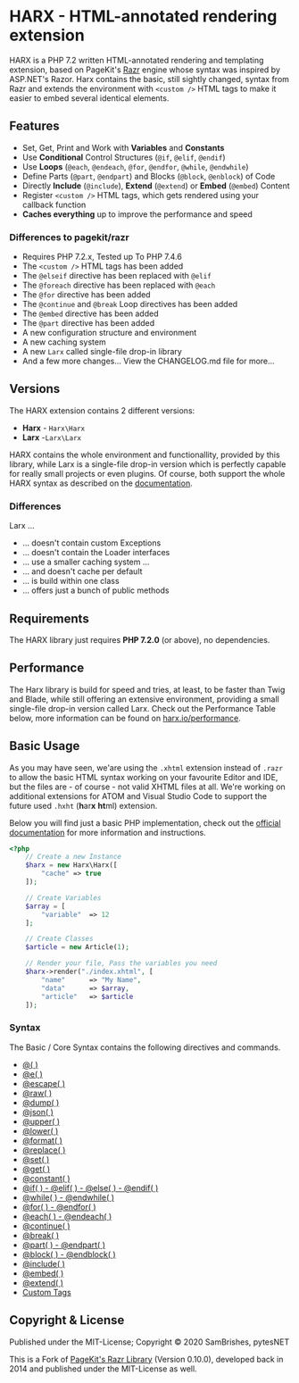 HARX - HTML-annotated rendering extension
=========================================

HARX is a PHP 7.2 written HTML-annotated rendering and templating extension, based on PageKit's
[Razr](https://github.com/pagekit/razr) engine whose syntax was inspired by ASP.NET's Razor. Harx
contains the basic, still sightly changed, syntax from Razr and extends the environment with `<custom />`
HTML tags to make it easier to embed several identical elements.


Features
--------

-   Set, Get, Print and Work with **Variables** and **Constants**
-   Use **Conditional** Control Structures (`@if`, `@elif`, `@endif`)
-   Use **Loops** (`@each`, `@endeach`, `@for`, `@endfor`, `@while`, `@endwhile`)
-   Define Parts (`@part`, `@endpart`) and Blocks (`@block`, `@enblock`) of Code
-   Directly **Include** (`@include`), **Extend** (`@extend`) or **Embed** (`@embed`) Content
-   Register `<custom />` HTML tags, which gets rendered using your callback function
-   **Caches everything** up to improve the performance and speed


### Differences to pagekit/razr

-   Requires PHP 7.2.x, Tested up To PHP 7.4.6
-   The `<custom />` HTML tags has been added
-   The `@elseif` directive has been replaced with `@elif`
-   The `@foreach` directive has been replaced with `@each`
-   The `@for` directive has been added
-   The `@continue` and `@break` Loop directives has been added
-   The `@embed` directive has been added
-   The `@part` directive has been added
-   A new configuration structure and environment
-   A new caching system
-   A new `Larx` called single-file drop-in library
-   And a few more changes... View the CHANGELOG.md file for more...


Versions
--------

The HARX extension contains 2 different versions:

- **Harx** - `Harx\Harx`
- **Larx** -`Larx\Larx`

HARX contains the whole environment and functionallity, provided by this library, while Larx is a
single-file drop-in version which is perfectly capable for really small projects or even plugins.
Of course, both support the whole HARX syntax as described on the [documentation](https://harx.io/docs).

### Differences

Larx ...

-   ... doesn't contain custom Exceptions
-   ... doesn't contain the Loader interfaces
-   ... use a smaller caching system ...
-   ... and doesn't cache per default
-   ... is build within one class
-   ... offers just a bunch of public methods


Requirements
------------

The HARX library just requires **PHP 7.2.0** (or above), no dependencies.


Performance
-----------

The Harx library is build for speed and tries, at least, to be faster than Twig and Blade, while
still offering an extensive environment, providing a small single-file drop-in version called Larx.
Check out the Performance Table below, more information can be found on [harx.io/performance](https://harx.io/performance).


Basic Usage
-----------

As you may have seen, we'are using the `.xhtml` extension instead of `.razr` to allow the basic
HTML syntax working on your favourite Editor and IDE, but the files are - of course - not valid
XHTML files at all. We're working on additional extensions for ATOM and Visual Studio Code to
support the future used `.hxht` (**h**ar**x** **ht**ml) extension.

Below you will find just a basic PHP implementation, check out the [official documentation](https://harx.io/docs)
for more information and instructions.

```php
<?php
    // Create a new Instance
    $harx = new Harx\Harx([
        "cache" => true
    ]);

    // Create Variables
    $array = [
        "variable"  => 12
    ];

    // Create Classes
    $article = new Article(1);

    // Render your file, Pass the variables you need
    $harx->render("./index.xhtml", [
        "name"      => "My Name",
        "data"      => $array,
        "article"   => $article
    ]);
```

### Syntax

The Basic / Core Syntax contains the following directives and commands.

- [@( )](https://harx.io/docs/@)
- [@e( )](https://harx.io/docs/@e)
- [@escape( )](https://harx.io/docs/@escape)
- [@raw( )](https://harx.io/docs/@raw)
- [@dump( )](https://harx.io/docs/@dump)
- [@json( )](https://harx.io/docs/@json)
- [@upper( )](https://harx.io/docs/@upper)
- [@lower( )](https://harx.io/docs/@lower)
- [@format( )](https://harx.io/docs/@format)
- [@replace( )](https://harx.io/docs/@replace)
- [@set( )](https://harx.io/docs/@set)
- [@get( )](https://harx.io/docs/@get)
- [@constant( )](https://harx.io/docs/@constant)
- [@if( ) - @elif( ) - @else( ) - @endif( )](https://harx.io/docs/@if)
- [@while( ) - @endwhile( )](https://harx.io/docs/@while)
- [@for( ) - @endfor( )](https://harx.io/docs/@for)
- [@each( ) - @endeach( )](https://harx.io/docs/@each)
- [@continue( )](https://harx.io/docs/@continue)
- [@break( )](https://harx.io/docs/@break)
- [@part( ) - @endpart( )](https://harx.io/docs/@part)
- [@block( ) - @endblock( )](https://harx.io/docs/@block)
- [@include( )](https://harx.io/docs/@include)
- [@embed( )](https://harx.io/docs/@embed)
- [@extend( )](https://harx.io/docs/@extend)
- [Custom Tags](https://harx.io/docs/custom_tags)


Copyright & License
-------------------

Published under the MIT-License; Copyright © 2020 SamBrishes, pytesNET

This is a Fork of [PageKit's Razr Library](https://github.com/pagekist/razr) (Version 0.10.0),
developed back in 2014 and published under the MIT-License as well.
